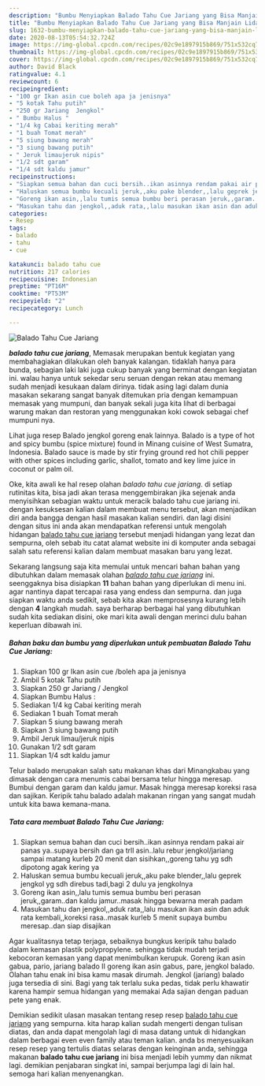 ```yaml
---
description: "Bumbu Menyiapkan Balado Tahu Cue Jariang yang Bisa Manjain Lidah"
title: "Bumbu Menyiapkan Balado Tahu Cue Jariang yang Bisa Manjain Lidah"
slug: 1632-bumbu-menyiapkan-balado-tahu-cue-jariang-yang-bisa-manjain-lidah
date: 2020-08-13T05:54:32.724Z
image: https://img-global.cpcdn.com/recipes/02c9e1897915b869/751x532cq70/balado-tahu-cue-jariang-foto-resep-utama.jpg
thumbnail: https://img-global.cpcdn.com/recipes/02c9e1897915b869/751x532cq70/balado-tahu-cue-jariang-foto-resep-utama.jpg
cover: https://img-global.cpcdn.com/recipes/02c9e1897915b869/751x532cq70/balado-tahu-cue-jariang-foto-resep-utama.jpg
author: David Black
ratingvalue: 4.1
reviewcount: 6
recipeingredient:
- "100 gr Ikan asin cue boleh apa ja jenisnya"
- "5 kotak Tahu putih"
- "250 gr Jariang  Jengkol"
- " Bumbu Halus "
- "1/4 kg Cabai keriting merah"
- "1 buah Tomat merah"
- "5 siung bawang merah"
- "3 siung bawang putih"
- " Jeruk limaujeruk nipis"
- "1/2 sdt garam"
- "1/4 sdt kaldu jamur"
recipeinstructions:
- "Siapkan semua bahan dan cuci bersih..ikan asinnya rendam pakai air panas ya..supaya bersih dan ga trll asin..lalu rebur jengkol/jariang sampai matang kurleb 20 menit dan sisihkan,,goreng tahu yg sdh dipotong agak kering ya"
- "Haluskan semua bumbu kecuali jeruk,,aku pake blender,,lalu geprek jengkol yg sdh direbus tadi,bagi 2 dulu ya jengkolnya"
- "Goreng ikan asin,,lalu tumis semua bumbu beri perasan jeruk,,garam..dan kaldu jamur..masak hingga bewarna merah padam"
- "Masukan tahu dan jengkol,,aduk rata,,lalu masukan ikan asin dan aduk rata kembali,,koreksi rasa..masak kurleb 5 menit supaya bumbu meresap..dan siap disajikan"
categories:
- Resep
tags:
- balado
- tahu
- cue

katakunci: balado tahu cue 
nutrition: 217 calories
recipecuisine: Indonesian
preptime: "PT16M"
cooktime: "PT53M"
recipeyield: "2"
recipecategory: Lunch

---
```



![Balado Tahu Cue Jariang](https://img-global.cpcdn.com/recipes/02c9e1897915b869/751x532cq70/balado-tahu-cue-jariang-foto-resep-utama.jpg)

<b><i>balado tahu cue jariang</i></b>, Memasak merupakan bentuk kegiatan yang membahagiakan dilakukan oleh banyak kalangan. tidaklah hanya para bunda, sebagian laki laki juga cukup banyak yang berminat dengan kegiatan ini. walau hanya untuk sekedar seru seruan dengan rekan atau memang sudah menjadi kesukaan dalam dirinya. tidak asing lagi dalam dunia masakan sekarang sangat banyak ditemukan pria dengan kemampuan memasak yang mumpuni, dan banyak sekali juga kita lihat di berbagai warung makan dan restoran yang menggunakan koki cowok sebagai chef mumpuni nya.

Lihat juga resep Balado jengkol goreng enak lainnya. Balado is a type of hot and spicy bumbu (spice mixture) found in Minang cuisine of West Sumatra, Indonesia. Balado sauce is made by stir frying ground red hot chili pepper with other spices including garlic, shallot, tomato and key lime juice in coconut or palm oil.

Oke, kita awali ke hal resep olahan <i>balado tahu cue jariang</i>. di setiap rutinitas kita, bisa jadi akan terasa menggembirakan jika sejenak anda menyisihkan sebagian waktu untuk meracik balado tahu cue jariang ini. dengan kesuksesan kalian dalam membuat menu tersebut, akan menjadikan diri anda bangga dengan hasil masakan kalian sendiri. dan lagi disini dengan situs ini anda akan mendapatkan referensi untuk mengolah hidangan <u>balado tahu cue jariang</u> tersebut menjadi hidangan yang lezat dan sempurna, oleh sebab itu catat alamat website ini di komputer anda sebagai salah satu referensi kalian dalam membuat masakan baru yang lezat.


Sekarang langsung saja kita memulai untuk mencari bahan bahan yang dibutuhkan dalam memasak olahan <u><i>balado tahu cue jariang</i></u> ini. seenggaknya bisa disiapkan <b>11</b> bahan bahan yang diperlukan di menu ini. agar nantinya dapat tercapai rasa yang endess dan sempurna. dan juga siapkan waktu anda sedikit, sebab kita akan memprosesnya kurang lebih dengan <b>4</b> langkah mudah. saya berharap berbagai hal yang dibutuhkan sudah kita sediakan disini, oke mari kita awali dengan merinci dulu bahan keperluan dibawah ini.

<!--inarticleads1-->

##### Bahan baku dan bumbu yang diperlukan untuk pembuatan Balado Tahu Cue Jariang:

1. Siapkan 100 gr Ikan asin cue /boleh apa ja jenisnya
1. Ambil 5 kotak Tahu putih
1. Siapkan 250 gr Jariang / Jengkol
1. Siapkan  Bumbu Halus :
1. Sediakan 1/4 kg Cabai keriting merah
1. Sediakan 1 buah Tomat merah
1. Siapkan 5 siung bawang merah
1. Siapkan 3 siung bawang putih
1. Ambil  Jeruk limau/jeruk nipis
1. Gunakan 1/2 sdt garam
1. Siapkan 1/4 sdt kaldu jamur


Telur balado merupakan salah satu makanan khas dari Minangkabau yang dimasak dengan cara menumis cabai bersama telur hingga meresap. Bumbui dengan garam dan kaldu jamur. Masak hingga meresap koreksi rasa dan sajikan. Keripik tahu balado adalah makanan ringan yang sangat mudah untuk kita bawa kemana-mana. 

<!--inarticleads2-->

##### Tata cara membuat Balado Tahu Cue Jariang:

1. Siapkan semua bahan dan cuci bersih..ikan asinnya rendam pakai air panas ya..supaya bersih dan ga trll asin..lalu rebur jengkol/jariang sampai matang kurleb 20 menit dan sisihkan,,goreng tahu yg sdh dipotong agak kering ya
1. Haluskan semua bumbu kecuali jeruk,,aku pake blender,,lalu geprek jengkol yg sdh direbus tadi,bagi 2 dulu ya jengkolnya
1. Goreng ikan asin,,lalu tumis semua bumbu beri perasan jeruk,,garam..dan kaldu jamur..masak hingga bewarna merah padam
1. Masukan tahu dan jengkol,,aduk rata,,lalu masukan ikan asin dan aduk rata kembali,,koreksi rasa..masak kurleb 5 menit supaya bumbu meresap..dan siap disajikan


Agar kualitasnya tetap terjaga, sebaiknya bungkus keripik tahu balado dalam kemasan plastik polypropylene. sehingga tidak mudah terjadi kebocoran kemasan yang dapat menimbulkan kerupuk. Goreng ikan asin gabua, pario, jariang balado II goreng ikan asin gabus, pare, jengkol balado. Olahan tahu enak ini bisa kamu masak dirumah. Jengkol (jariang) balado juga tersedia di sini. Bagi yang tak terlalu suka pedas, tidak perlu khawatir karena hampir semua hidangan yang memakai Ada sajian dengan paduan pete yang enak. 

Demikian sedikit ulasan masakan tentang resep resep <u>balado tahu cue jariang</u> yang sempurna. kita harap kalian sudah mengerti dengan tulisan diatas, dan anda dapat mengolah lagi di masa datang untuk di hidangkan dalam berbagai even even family atau teman kalian. anda bs menyesuaikan resep resep yang tertulis diatas selaras dengan keinginan anda, sehingga makanan <b>balado tahu cue jariang</b> ini bisa menjadi lebih yummy dan nikmat lagi. demikian penjabaran singkat ini, sampai berjumpa lagi di lain hal. semoga hari kalian menyenangkan.
